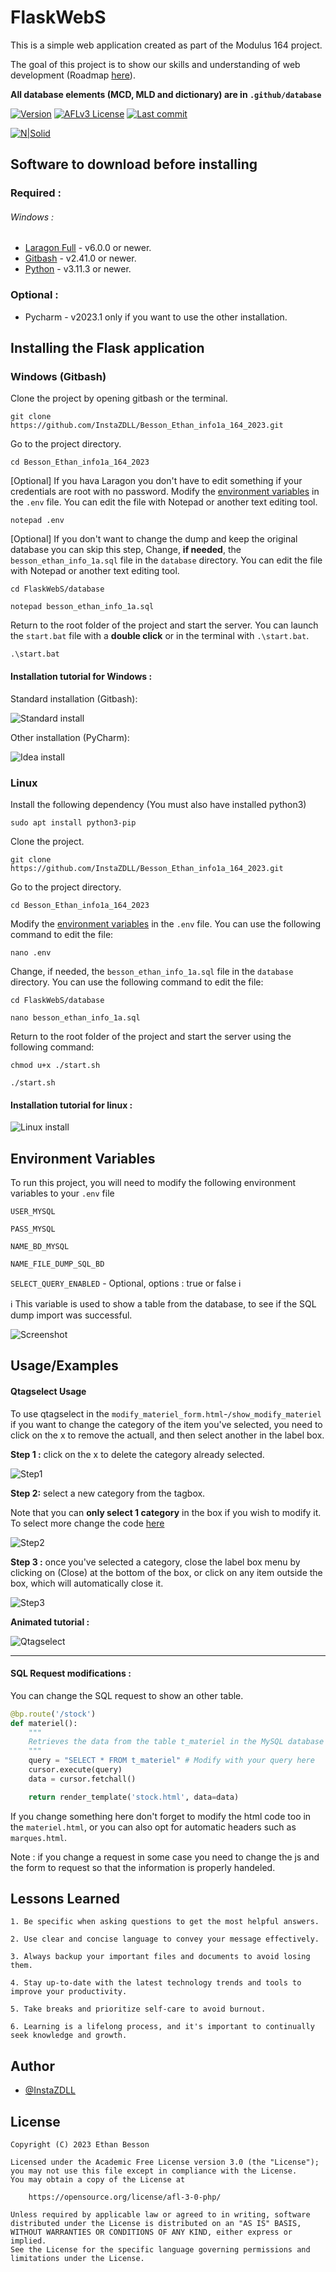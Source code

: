 # FlaskWebS


This is a simple web application created as part of the Modulus 164 project. 

The goal of this project is to show our skills and understanding of web development (Roadmap [here](https://github.com/InstaZDLL/Besson_Ethan_info1a_164_2023/blob/main/.github/readme_sources/ROADMAP.md)).

**All database elements (MCD, MLD and dictionary) are in `.github/database`**


[![Version](https://img.shields.io/github/v/release/InstaZDLL/Besson_Ethan_info1a_164_2023?style=for-the-badge)](https://github.com/InstaZDLL/Besson_Ethan_info1a_164_2023/releases)
[![AFLv3 License](https://img.shields.io/github/license/InstaZDLL/Besson_Ethan_info1a_164_2023?logo=e&style=for-the-badge)](https://opensource.org/license/afl-3-0-php)
[![Last commit](https://img.shields.io/github/last-commit/InstaZDLL/Besson_Ethan_info1a_164_2023?style=for-the-badge)](https://github.com/InstaZDLL/Besson_Ethan_info1a_164_2023/commits/main)


[![N|Solid](https://cldup.com/dTxpPi9lDf.thumb.png)](https://nodesource.com/products/nsolid)


## Software to download before installing

### Required :

###### Windows :
- [Laragon Full](https://laragon.org/download/#Edition) - v6.0.0 or newer.
- [Gitbash](https://git-scm.com/download/win) - v2.41.0 or newer.
- [Python](https://www.python.org/downloads/) - v3.11.3 or newer.

### Optional :

- Pycharm - v2023.1 only if you want to use the other installation.


## Installing the Flask application

### Windows (Gitbash)

Clone the project by opening gitbash or the terminal.

```git
git clone https://github.com/InstaZDLL/Besson_Ethan_info1a_164_2023.git
```

Go to the project directory.

```shell
cd Besson_Ethan_info1a_164_2023
```

[Optional] If you hava Laragon you don't have to edit something if your credentials are root with no password.
Modify the [environment variables](https://github.com/InstaZDLL/Besson_Ethan_info1a_164_2023#environment-variables) in the `.env` file. You can edit the file with Notepad or another text editing tool.

```shell
notepad .env
```

[Optional] If you don't want to change the dump and keep the original database you can skip this step, Change, **if needed**, the `besson_ethan_info_1a.sql` file in the `database` directory. You can edit the file with Notepad or another text editing tool.

```shell
cd FlaskWebS/database
```
```shell
notepad besson_ethan_info_1a.sql
```

Return to the root folder of the project and start the server. You can launch the `start.bat` file with a **double click** or in the terminal with `.\start.bat`.

```shell
.\start.bat
```

#### Installation tutorial for Windows :

Standard installation (Gitbash):

![Standard install](https://raw.githubusercontent.com/InstaZDLL/Besson_Ethan_info1a_164_2023/main/.github/readme_sources/Windows_standard_install_tutorial.gif)

Other installation (PyCharm):

![Idea install](https://raw.githubusercontent.com/InstaZDLL/Besson_Ethan_info1a_164_2023/main/.github/readme_sources/Windows_idea_install_tutorial.gif)

### Linux

Install the following dependency (You must also have installed python3)

```shell
sudo apt install python3-pip
```

Clone the project.

```git
git clone https://github.com/InstaZDLL/Besson_Ethan_info1a_164_2023.git
```

Go to the project directory.

```shell
cd Besson_Ethan_info1a_164_2023
```

Modify the [environment variables](https://github.com/InstaZDLL/Besson_Ethan_info1a_164_2023#environment-variables) in the `.env` file. You can use the following command to edit the file:

```shell
nano .env
```

Change, if needed, the `besson_ethan_info_1a.sql` file in the `database` directory. You can use the following command to edit the file:

```shell
cd FlaskWebS/database
```
```shell
nano besson_ethan_info_1a.sql
```

Return to the root folder of the project and start the server using the following command:

```shell
chmod u+x ./start.sh
```
```shell
./start.sh
```

#### Installation tutorial for linux :
![Linux install](https://raw.githubusercontent.com/InstaZDLL/Besson_Ethan_info1a_164_2023/965beba426ba79254121e839f498331c54fec2b9/.github/Linux_install_tutorial.gif)


## Environment Variables


To run this project, you will need to modify the following environment variables to your `.env` file

`USER_MYSQL` 

`PASS_MYSQL`

`NAME_BD_MYSQL`

`NAME_FILE_DUMP_SQL_BD`

`SELECT_QUERY_ENABLED` - Optional, options : true or false ℹ️

ℹ️ This variable is used to show a table from the database, to see if the SQL dump import was successful.


![Screenshot](https://raw.githubusercontent.com/InstaZDLL/Besson_Ethan_info1a_164_2023/main/.github/readme_sources/Screenshot.png)


## Usage/Examples


#### Qtagselect Usage

To use qtagselect in the `modify_materiel_form.html`-`/show_modify_materiel` if you want to change the category of the item you've selected, you need to click on the x to remove the actuall, and then select another in the label box.

**Step 1 :** click on the x to delete the category already selected.

![Step1](https://raw.githubusercontent.com/InstaZDLL/Besson_Ethan_info1a_164_2023/main/.github/readme_sources/qt_step_1.png)


**Step 2:** select a new category from the tagbox.

Note that you can **only select 1 category** in the box if you wish to modify it. To select more change the code [here](https://github.com/InstaZDLL/Besson_Ethan_info1a_164_2023/blob/8c800b810f9d4190107a40b3a81bb670a9680d85/FlaskWebS/templates/actions/modify_materiel_form.html#L189)

![Step2](https://raw.githubusercontent.com/InstaZDLL/Besson_Ethan_info1a_164_2023/main/.github/readme_sources/qt_step_2.png)


**Step 3 :** once you've selected a category, close the label box menu by clicking on (Close) at the bottom of the box, or click on any item outside the box, which will automatically close it.

![Step3](https://raw.githubusercontent.com/InstaZDLL/Besson_Ethan_info1a_164_2023/main/.github/readme_sources/qt_step_3.png)


**Animated tutorial :**

![Qtagselect](https://raw.githubusercontent.com/InstaZDLL/Besson_Ethan_info1a_164_2023/main/.github/readme_sources/Qtagselect_demo.gif)

***

#### SQL Request modifications :

You can change the SQL request to show an other table.

```python
@bp.route('/stock')
def materiel():
    """
    Retrieves the data from the table t_materiel in the MySQL database and displays it on the page "stock.html".
    """
    query = "SELECT * FROM t_materiel" # Modify with your query here
    cursor.execute(query)
    data = cursor.fetchall()

    return render_template('stock.html', data=data)
```

If you change something here don't forget to modify the html code too in the `materiel.html`, or you can also opt for automatic headers such as `marques.html`.

Note : if you change a request in some case you need to change the js and the form to request so that the information is properly handeled.


## Lessons Learned


```text
1. Be specific when asking questions to get the most helpful answers.

2. Use clear and concise language to convey your message effectively.

3. Always backup your important files and documents to avoid losing them.

4. Stay up-to-date with the latest technology trends and tools to improve your productivity.

5. Take breaks and prioritize self-care to avoid burnout.

6. Learning is a lifelong process, and it's important to continually seek knowledge and growth.
````


## Author


- [@InstaZDLL](https://github.com/InstaZDLL)


## License


```text
Copyright (C) 2023 Ethan Besson

Licensed under the Academic Free License version 3.0 (the "License");
you may not use this file except in compliance with the License.
You may obtain a copy of the License at

    https://opensource.org/license/afl-3-0-php/

Unless required by applicable law or agreed to in writing, software
distributed under the License is distributed on an "AS IS" BASIS,
WITHOUT WARRANTIES OR CONDITIONS OF ANY KIND, either express or implied.
See the License for the specific language governing permissions and
limitations under the License.
```
[//]: # (These are reference links used in the body of this note and get stripped out when the markdown processor does its job. There is no need to format nicely because it shouldn't be seen. Thanks SO - http://stackoverflow.com/questions/4823468/store-comments-in-markdown-syntax)

   [dill]: <https://github.com/joemccann/dillinger>
   [git-repo-url]: <https://github.com/joemccann/dillinger.git>
   [john gruber]: <http://daringfireball.net>
   [df1]: <http://daringfireball.net/projects/markdown/>
   [markdown-it]: <https://github.com/markdown-it/markdown-it>
   [Ace Editor]: <http://ace.ajax.org>
   [node.js]: <http://nodejs.org>
   [Twitter Bootstrap]: <http://twitter.github.com/bootstrap/>
   [jQuery]: <http://jquery.com>
   [@tjholowaychuk]: <http://twitter.com/tjholowaychuk>
   [express]: <http://expressjs.com>
   [AngularJS]: <http://angularjs.org>
   [Gulp]: <http://gulpjs.com>

   [PlDb]: <https://github.com/joemccann/dillinger/tree/master/plugins/dropbox/README.md>
   [PlGh]: <https://github.com/joemccann/dillinger/tree/master/plugins/github/README.md>
   [PlGd]: <https://github.com/joemccann/dillinger/tree/master/plugins/googledrive/README.md>
   [PlOd]: <https://github.com/joemccann/dillinger/tree/master/plugins/onedrive/README.md>
   [PlMe]: <https://github.com/joemccann/dillinger/tree/master/plugins/medium/README.md>
   [PlGa]: <https://github.com/RahulHP/dillinger/blob/master/plugins/googleanalytics/README.md>
